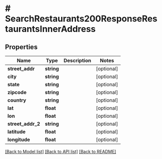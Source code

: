 # # SearchRestaurants200ResponseRestaurantsInnerAddress

## Properties

Name | Type | Description | Notes
------------ | ------------- | ------------- | -------------
**street_addr** | **string** |  | [optional]
**city** | **string** |  | [optional]
**state** | **string** |  | [optional]
**zipcode** | **string** |  | [optional]
**country** | **string** |  | [optional]
**lat** | **float** |  | [optional]
**lon** | **float** |  | [optional]
**street_addr_2** | **string** |  | [optional]
**latitude** | **float** |  | [optional]
**longitude** | **float** |  | [optional]

[[Back to Model list]](../../README.md#models) [[Back to API list]](../../README.md#endpoints) [[Back to README]](../../README.md)

